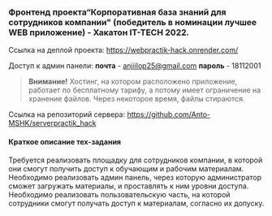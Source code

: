 ### Фронтенд проекта“Корпоративная база знаний для сотрудников компании" (победитель в номинации лучшее WEB приложение) - Хакатон IT-TECH 2022.

Ссылка на деплой проекта:
https://webpractik-hack.onrender.com/

Доступ к админ панели: 
**почта** - anjiilop25@gmail.com
**пароль** - 18112001

> **Внимание!** Хостинг, на котором расположено приложение, работает по бесплатному тарифу, а потому имеет ограничение на хранение файлов. Через некоторое время, файлы стираются.

Ссылка на репозиторий сервера: 
https://github.com/Anto-MSHK/serverpractik_hack

#### Краткое описание тех-задания
Требуется реализовать площадку для сотрудников компании, в которой они смогут получить доступ к обучающим и рабочим материалам.
Необходимо реализовать админ панель, через которую администратор сможет загружать материалы, и проставлять к ним уровни доступа.
Необходимо реализовать пользовательскую часть, на которой сотрудники смогут получать доступ к материалам, согласно их допуску.

